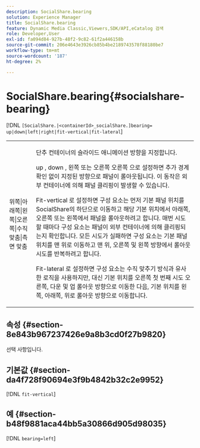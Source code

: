 ```yaml
---
description: SocialShare.bearing
solution: Experience Manager
title: SocialShare.bearing
feature: Dynamic Media Classic,Viewers,SDK/API,eCatalog 검색
role: Developer,User
exl-id: fa094d84-927b-48f2-9c82-61f2a446158b
source-git-commit: 206e4643e3926cb85b4be2189743578f88180be7
workflow-type: tm+mt
source-wordcount: '187'
ht-degree: 2%

---
```


# SocialShare.bearing{#socialshare-bearing}

[!DNL `[SocialShare.|<containerId>_socialShare.]bearing= up|down|left|right|fit-vertical|fit-lateral`]

<table id="table_0002BE81371D4E16A56FBEDD13FDF3C2"> 
 <tbody> 
  <tr> 
   <td colname="col1"> <p> <span class="codeph"> 위쪽|아래쪽|왼쪽|오른쪽|수직 맞춤|측면 맞춤  </span> </p> </td> 
   <td colname="col2"> <p> 단추 컨테이너의 슬라이드 애니메이션 방향을 지정합니다. </p> <p> <span class="codeph"> up </span>, <span class="codeph"> down </span>, <span class="codeph"> 왼쪽 </span> 또는 오른쪽 <span class="codeph"> 오른쪽 </span>으로 설정하면 추가 경계 확인 없이 지정된 방향으로 패널이 롤아웃됩니다. 이 동작은 외부 컨테이너에 의해 패널 클리핑이 발생할 수 있습니다. </p> <p><span class="codeph"> Fit-vertical </span> 로 설정하면 구성 요소는 먼저 기본 패널 위치를 SocialShare의 하단으로 이동하고 해당 기본 위치에서 아래쪽, 오른쪽 또는 왼쪽에서 패널을 롤아웃하려고 합니다. 매번 시도할 때마다 구성 요소는 패널이 외부 컨테이너에 의해 클리핑되는지 확인합니다. 모든 시도가 실패하면 구성 요소는 기본 패널 위치를 맨 위로 이동하고 맨 위, 오른쪽 및 왼쪽 방향에서 롤아웃 시도를 반복하려고 합니다. </p> <p><span class="codeph"> Fit-lateral </span> 로 설정하면 구성 요소는 수직 맞추기 방식과 유사한 로직을 사용하지만, 대신 기본 위치를 오른쪽 첫 번째 시도 오른쪽, 다운 및 업 롤아웃 방향으로 이동한 다음, 기본 위치를 왼쪽, 아래쪽, 위로 롤아웃 방향으로 이동합니다. </p> </td> 
  </tr> 
 </tbody> 
</table>

## 속성 {#section-8e843b967237426e9a8b3cd0f27b9820}

선택 사항입니다.

## 기본값 {#section-da4f728f90694e3f9b4842b32c2e9952}

[!DNL `fit-vertical`]

## 예 {#section-b48f9881aca44bb5a30866d905d98035}

[!DNL `bearing=left`]
